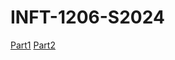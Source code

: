 # INFT-1206-S2024


[Part1](/Class_Notes/HTML/Assignment_1/Part_1/index.html)
[Part2](/Class_Notes/HTML/Assignment_1/Part_2/index.html)
